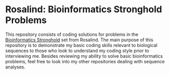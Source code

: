 # Rosalind: Bioinformatics Stronghold Problems

This repository consists of coding solutions for problems in the [Bioinformatics Stronghold](https://rosalind.info/problems/list-view/) set from Rosalind. The main purpose of this repository is to demonstrate my basic coding skills relevant to biological sequences to those who look to understand my coding style prior to interviewing me. Besides reviewing my ability to solve basic bioinformatics problems, feel free to look into my other repositories dealing with sequence analyses.
